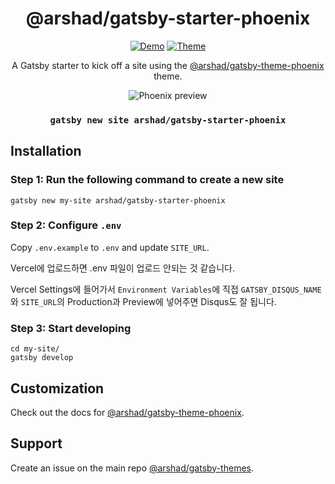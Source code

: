 <div align="center">
<h1>@arshad/gatsby-starter-phoenix</h1>
</div>

<p align="center">
  <a href="https://arshad-gatsby-example-phoenix.netlify.com"><img src="https://img.shields.io/badge/demo-netlify-success" alt="Demo"></a>
<a href="https://github.com/arshad/gatsby-themes/tree/master/themes/gatsby-theme-phoenix"><img src="https://img.shields.io/badge/%40arshad%2Fgatsby--themes-phoenix-blueviolet" alt="Theme"></a>
</p>

<p align="center">
A Gatsby starter to kick off a site using the <a href="https://github.com/arshad/gatsby-themes/tree/master/themes/gatsby-theme-phoenix">@arshad/gatsby-theme-phoenix</a> theme.
</p>

<p align="center">
  <img src="https://arshad.io/uploads/gatsby-theme-phoenix-screenshot.jpg" alt="Phoenix preview" />
</p>

<h3 align="center"><code>gatsby new site arshad/gatsby-starter-phoenix</code></h3>

## Installation

### Step 1: Run the following command to create a new site

```shell
gatsby new my-site arshad/gatsby-starter-phoenix
```

### Step 2: Configure `.env`

Copy `.env.example` to `.env` and update `SITE_URL`.

Vercel에 업로드하면 .env 파일이 업로드 안되는 것 같습니다.

Vercel Settings에 들어가서 `Environment Variables`에 직접 `GATSBY_DISQUS_NAME`와 `SITE_URL`의 Production과 Preview에 넣어주면 Disqus도 잘 됩니다.

### Step 3: Start developing

```shell
cd my-site/
gatsby develop
```

## Customization

Check out the docs for [@arshad/gatsby-theme-phoenix](https://github.com/arshad/gatsby-themes/tree/master/themes/gatsby-theme-phoenix).

## Support

Create an issue on the main repo [@arshad/gatsby-themes](https://github.com/arshad/gatsby-themes/issues).
